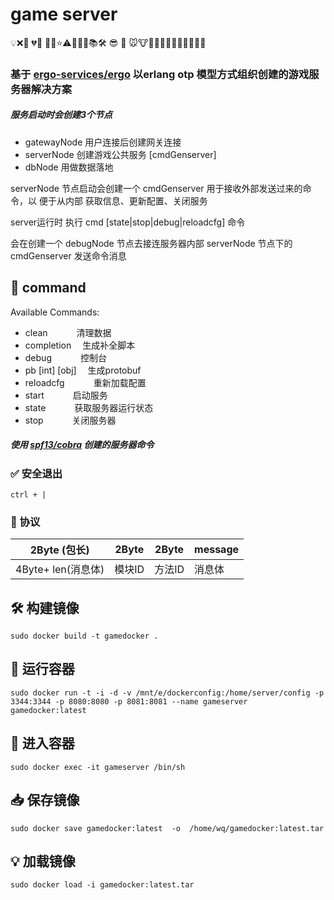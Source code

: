 # game server

💡❌💙 💔💜 💚💬⭐️⚠️💃🏻📄📚🛠 😎 🔧 🐭🐮🐯🐇🐉🐍🐎🐑🐒🐔🐶🐷

### 基于  [ergo-services/ergo](https://github.com/ergo-services/ergo) 以erlang otp 模型方式组织创建的游戏服务器解决方案

##### 服务启动时会创建3个节点 

- gatewayNode 用户连接后创建网关连接
- serverNode  创建游戏公共服务 [cmdGenserver]
- dbNode      用做数据落地

serverNode 节点启动会创建一个 cmdGenserver 用于接收外部发送过来的命令，以
便于从内部 获取信息、更新配置、关闭服务

server运行时 执行 cmd [state|stop|debug|reloadcfg] 命令 

会在创建一个 debugNode 节点去接连服务器内部 serverNode 节点下的 cmdGenserver 发送命令消息


 



## 🔨 command
Available Commands:
-  clean       &emsp;&emsp;&emsp;清理数据
-  completion  &emsp;生成补全脚本
-  debug       &emsp;&emsp;&emsp;控制台
-  pb  [int] [obj]         &emsp;生成protobuf 
-  reloadcfg   &emsp;&emsp;&emsp;重新加载配置
-  start       &emsp;&emsp;&emsp;启动服务
-  state       &emsp;&emsp;&emsp;获取服务器运行状态
-  stop        &emsp;&emsp;&emsp;关闭服务器
##### 使用 [spf13/cobra](https://github.com/spf13/cobra)  创建的服务器命令
 


### ✅ 安全退出
    ctrl + | 
  

### 📄 协议
|  2Byte (包长)  | 2Byte  |  2Byte | message|
|  ----  | ----  |----  |----  |
| 4Byte+ len(消息体)  | 模块ID | 方法ID | 消息体|


  
## 🛠 构建镜像 
```
sudo docker build -t gamedocker .
```

## 🏃 运行容器  
```
sudo docker run -t -i -d -v /mnt/e/dockerconfig:/home/server/config -p 3344:3344 -p 8080:8080 -p 8081:8081 --name gameserver  gamedocker:latest
```

## 📝 进入容器 
```
sudo docker exec -it gameserver /bin/sh
```

## 📥 保存镜像
```
sudo docker save gamedocker:latest  -o  /home/wq/gamedocker:latest.tar
```
## 💡  加载镜像
```
sudo docker load -i gamedocker:latest.tar
```
